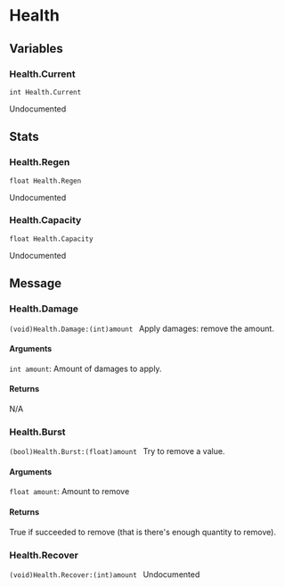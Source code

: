 # Health
## Variables
### Health.Current
`int Health.Current`

Undocumented
## Stats
### Health.Regen
`float Health.Regen`

Undocumented
### Health.Capacity
`float Health.Capacity`

Undocumented
## Message
### Health.Damage
`(void)Health.Damage:(int)amount `
Apply damages: remove the amount.
#### Arguments
`int amount`: Amount of damages to apply.

#### Returns
N/A
### Health.Burst
`(bool)Health.Burst:(float)amount `
Try to remove a value.
#### Arguments
`float amount`: Amount to remove

#### Returns
True if succeeded to remove (that is there's enough quantity to remove).
### Health.Recover
`(void)Health.Recover:(int)amount `
Undocumented

